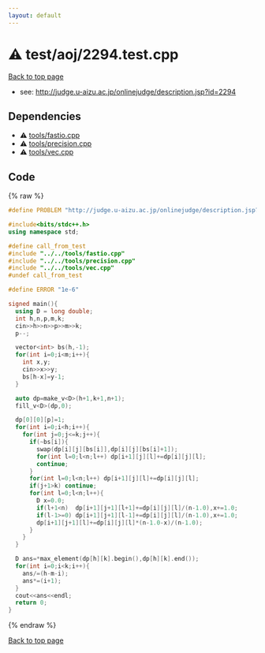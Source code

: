 ```yaml
---
layout: default
---
```


<!-- mathjax config similar to math.stackexchange -->
<script type="text/javascript" async
  src="https://cdnjs.cloudflare.com/ajax/libs/mathjax/2.7.5/MathJax.js?config=TeX-MML-AM_CHTML">
</script>
<script type="text/x-mathjax-config">
  MathJax.Hub.Config({
    TeX: { equationNumbers: { autoNumber: "AMS" }},
    tex2jax: {
      inlineMath: [ ['$','$'] ],
      processEscapes: true
    },
    "HTML-CSS": { matchFontHeight: false },
    displayAlign: "left",
    displayIndent: "2em"
  });
</script>

<script type="text/javascript" src="https://cdnjs.cloudflare.com/ajax/libs/jquery/3.4.1/jquery.min.js"></script>
<script src="https://cdn.jsdelivr.net/npm/jquery-balloon-js@1.1.2/jquery.balloon.min.js" integrity="sha256-ZEYs9VrgAeNuPvs15E39OsyOJaIkXEEt10fzxJ20+2I=" crossorigin="anonymous"></script>
<script type="text/javascript" src="../../../assets/js/copy-button.js"></script>
<link rel="stylesheet" href="../../../assets/css/copy-button.css" />


# :warning: test/aoj/2294.test.cpp


<a href="../../../index.html">Back to top page</a>

* see: <a href="http://judge.u-aizu.ac.jp/onlinejudge/description.jsp?id=2294">http://judge.u-aizu.ac.jp/onlinejudge/description.jsp?id=2294</a>


## Dependencies
* :warning: <a href="../../../library/tools/fastio.cpp.html">tools/fastio.cpp</a>
* :warning: <a href="../../../library/tools/precision.cpp.html">tools/precision.cpp</a>
* :warning: <a href="../../../library/tools/vec.cpp.html">tools/vec.cpp</a>


## Code
{% raw %}
```cpp
#define PROBLEM "http://judge.u-aizu.ac.jp/onlinejudge/description.jsp?id=2294"

#include<bits/stdc++.h>
using namespace std;

#define call_from_test
#include "../../tools/fastio.cpp"
#include "../../tools/precision.cpp"
#include "../../tools/vec.cpp"
#undef call_from_test

#define ERROR "1e-6"

signed main(){
  using D = long double;
  int h,n,p,m,k;
  cin>>h>>n>>p>>m>>k;
  p--;

  vector<int> bs(h,-1);
  for(int i=0;i<m;i++){
    int x,y;
    cin>>x>>y;
    bs[h-x]=y-1;
  }

  auto dp=make_v<D>(h+1,k+1,n+1);
  fill_v<D>(dp,0);

  dp[0][0][p]=1;
  for(int i=0;i<h;i++){
    for(int j=0;j<=k;j++){
      if(~bs[i]){
        swap(dp[i][j][bs[i]],dp[i][j][bs[i]+1]);
        for(int l=0;l<n;l++) dp[i+1][j][l]+=dp[i][j][l];
        continue;
      }
      for(int l=0;l<n;l++) dp[i+1][j][l]+=dp[i][j][l];
      if(j+1>k) continue;
      for(int l=0;l<n;l++){
        D x=0.0;
        if(l+1<n)  dp[i+1][j+1][l+1]+=dp[i][j][l]/(n-1.0),x+=1.0;
        if(l-1>=0) dp[i+1][j+1][l-1]+=dp[i][j][l]/(n-1.0),x+=1.0;
        dp[i+1][j+1][l]+=dp[i][j][l]*(n-1.0-x)/(n-1.0);
      }
    }
  }

  D ans=*max_element(dp[h][k].begin(),dp[h][k].end());
  for(int i=0;i<k;i++){
    ans/=(h-m-i);
    ans*=(i+1);
  }
  cout<<ans<<endl;
  return 0;
}

```
{% endraw %}

<a href="../../../index.html">Back to top page</a>

